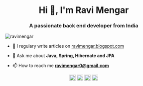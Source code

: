 <h1 align="center">Hi 👋, I'm Ravi Mengar</h1>
<h3 align="center">A passionate back end developer from India</h3>
<p align="left"> <img src="https://komarev.com/ghpvc/?username=ravimengar" alt="ravimengar" /> </p>

- 📝 I regulary write articles on [ravimengar.blogspot.com](ravimengar.blogspot.com)

- 💬 Ask me about **Java, Spring, Hibernate and JPA**

- 📫 How to reach me **ravimengar0@gmail.com**

<p align="center">
<a href="https://dev.to/ravimengar" target="blank"><img align="center" src="https://cdn.jsdelivr.net/npm/simple-icons@3.0.1/icons/dev-dot-to.svg" alt="ravimengar" height="20" width="20" /></a>
<a href="https://twitter.com/ravi_mengar" target="blank"><img align="center" src="https://cdn.jsdelivr.net/npm/simple-icons@3.0.1/icons/twitter.svg" alt="ravi_mengar" height="20" width="20" /></a>
<a href="https://linkedin.com/in/ravi-mengar-303946141" target="blank"><img align="center" src="https://cdn.jsdelivr.net/npm/simple-icons@3.0.1/icons/linkedin.svg" alt="ravi-mengar-303946141" height="20" width="20" /></a>
<a href="https://stackoverflow.com/users/11486142/ravi-mengar" target="blank"><img align="center" src="https://cdn.jsdelivr.net/npm/simple-icons@3.0.1/icons/stackoverflow.svg" alt="users/11486142/ravi-mengar" height="20" width="20" /></a>
</p>
